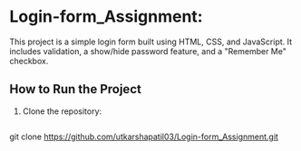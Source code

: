 # Login-form_Assignment: 
This project is a simple login form built using HTML, CSS, and JavaScript. It includes validation, a show/hide password feature, and a "Remember Me" checkbox.

## How to Run the Project

1. Clone the repository:
   ```bash
  git clone https://github.com/utkarshapatil03/Login-form_Assignment.git

